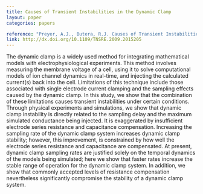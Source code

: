 ```yaml
---
title: Causes of Transient Instabilities in the Dynamic Clamp
layout: paper
categories: papers

reference: "Preyer, A.J., Butera, R.J. Causes of Transient Instabilities in the Dynamic Clamp (2009) IEEE Transactions on Neural Systems and Rehabilitation Engineering, 17 (2): 190-198."
link: http://dx.doi.org/10.1109/TNSRE.2009.2015205
---
```


The dynamic clamp is a widely used method for integrating mathematical models with electrophysiological experiments. This method involves measuring the membrane voltage of a cell, using it to solve computational models of ion channel dynamics in real-time, and injecting the calculated current(s) back into the cell. Limitations of this technique include those associated with single electrode current clamping and the sampling effects caused by the dynamic clamp. In this study, we show that the combination of these limitations causes transient instabilities under certain conditions. Through physical experiments and simulations, we show that dynamic clamp instability is directly related to the sampling delay and the maximum simulated conductance being injected. It is exaggerated by insufficient electrode series resistance and capacitance compensation. Increasing the sampling rate of the dynamic clamp system increases dynamic clamp stability; however, this improvement, is constrained by how well the electrode series resistance and capacitance are compensated. At present, dynamic clamp sampling rates are justified solely on the temporal dynamics of the models being simulated; here we show that faster rates increase the stable range of operation for the dynamic clamp system. In addition, we show that commonly accepted levels of resistance compensation nevertheless significantly compromise the stability of a dynamic clamp system.
